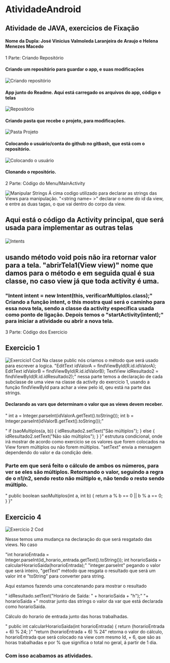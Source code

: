 # AtividadeAndroid

<h2>Atividade de JAVA, exercicios de Fixação</h2>
<p><h4>Nome da Dupla: José Vinicius Valmoleda Laranjeira de Araujo e Helena Menezes Macedo</h4></p>

<p>1 Parte: Criando Repositório</p>
<h4>Criando um repositório para guardar o app, e suas modificações</h4>

![Criando repositório](https://github.com/LenaMenezes/AtividadeAndroid/assets/101807407/c2df49a6-3b46-4f35-95d1-6638fee852b3)

<h4>App junto do Readme. Aqui está carregado os arquivos do app, código e telas</h4>

![Repositório](https://github.com/LenaMenezes/AtividadeAndroid/assets/101807407/a5ef1d9f-0579-4825-9392-71a80970e9b4)

<h4>Criando pasta que recebe o projeto, para modificações.</h4>

![Pasta Projeto](https://github.com/LenaMenezes/AtividadeAndroid/assets/101807407/d31f18e4-e45d-4679-8f42-197483eb6415)

<h4>Colocando o usuário/conta do github no gitbash, que está com o repositório.</h4>

![Colocando o usuário](https://github.com/LenaMenezes/AtividadeAndroid/assets/101807407/e286b6b3-17cd-434d-921e-2b979e3e1b0d)

<h4>Clonando o repositório.</h4>

<p>2 Parte: Código do Menu/MainActivity</p>

![Manipular Strings](https://github.com/LenaMenezes/AtividadeAndroid/assets/101807407/cacbc00b-20c8-4ca6-89f3-928603dfca86)
Á cima codigo utilizado para declarar as strings das Views para manipulação. "<string name= >" declarar o nome do id da view, e entre as duas tagas, o que vai dentro do corpo da view.

<h2><p>Aqui está o código da Activity principal, que será usada para implementar as outras telas</p></h2>

![Intents](https://github.com/LenaMenezes/AtividadeAndroid/assets/101807407/a537094b-7c15-43e8-ab9c-64e861393ca7)
<h2>usando método void pois não ira retornar valor para a tela. "abrirTela1(View view)" nome que damos para o método e em seguida qual é sua classe, no caso view já que toda activity é uma.</h2>  
<h3>"Intent intent = new Intent(this, verificarMultiplos.class);" Criando a função intent, o this mostra qual será o caminho para essa nova tela, sendo a classe da activity específica usada como ponto de ligação. Depois temos o "startActivity(intent);" para iniciar a atividade ou abrir a nova tela.</h3>

<p>3 Parte: Código dos Exercicio</p>

<h2>Exercicio 1</h2>

![Exercicio1 Cod](https://github.com/LenaMenezes/AtividadeAndroid/assets/101807407/a3707987-96b2-4be3-8f4d-8a4c7686d24d)
Na classe public nós criamos o método que será usado para escrever a logica. 
"EditText idValorA = findViewById(R.id.idValorA);
        EditText idValorB = findViewById(R.id.idValorB);
        TextView idResultado2 = findViewById(R.id.idResultado2);" nessa parte temos a declaração de cada subclasse de uma view na classe da activity do exercicio 1, usando a função findViewById para achar a view pelo id, qeu está na parte das strings.

<h4><p>Declarando as vars que determinam o valor que as views devem receber.</p></h4>
" int a = Integer.parseInt(idValorA.getText().toString());
        int b = Integer.parseInt(idValorB.getText().toString());" 

"  if (saoMultiplos(a, b)) {
            idResultado2.setText("São múltiplos");
        } else {
            idResultado2.setText("Não são múltiplos");
        }
    }"
estrutura condicional, onde irá mostrar de acordo como exercicio se os valores que forem colocados na View forem múltiplos ou não forem múltiplos. "setText" envia a mensagem dependendo do valor e da condição dele.

<h3><p>Parte em que será feito o cálculo de ambos os números, para ver se eles são múltiplos. Retornando o valor, seguindo a regra de o n1/n2, sendo resto não múltiplo e, não tendo o resto sendo múltiplo.</p></h3>
"  public boolean saoMultiplos(int a, int b) {
        return a % b == 0 || b % a == 0;
    }
}" 

<h2>Exercicio 4</h2>

![Exercicio 2 Cod](https://github.com/LenaMenezes/AtividadeAndroid/assets/101807407/1e941dd8-be3b-43cb-8385-91e3c940a709)

<p>Nesse temos uma mudança na declaração do que será resgatado das views. No caso</p>

"int horarioEntrada = Integer.parseInt(id_horario_entrada.getText().toString());
        int horarioSaida = calcularHorarioSaida(horarioEntrada);"
"integer.parseInt" pegando o valor que será inteiro, "getText" método que resgata o resultado que será um valor int e "toString" para converter para string.

<p>Aqui estamos fazendo uma concatenando para mostrar o resultado</p>
"  idResultado.setText("Horário de Saída: " + horarioSaida + "h");"
"+ horarioSaida +" mostrar junto das strings o valor da var que está declarada como horarioSaida.

<p>Cálculo do horario de entrada junto das horas trabalhadas.</p>
"   public int calcularHorarioSaida(int horarioEntrada) {
        return (horarioEntrada + 6) % 24;
    }"
"return (horarioEntrada + 6) % 24" retorna o valor do cálculo, horarioEntrada que será colocado na view com mesmo Id, + 6, que são as horas trabalhadas e por % que significa o total no geral, á partir de 1 dia.

<h3>Com isso acabamos as atividades.</h3>
